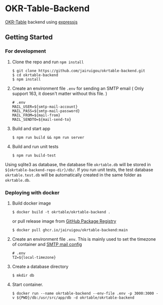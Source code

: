 # OKR-Table-Backend

[OKR-Table](https://github.com/jairuigou/okrtable) backend using [expressjs](https://expressjs.com/)
## Getting Started
### For development
1. Clone the repo and run `npm install`
    ```
    $ git clone https://github.com/jairuigou/okrtable-backend.git
    $ cd okrtable-backend
    $ npm install 
    ```
2. Create an environment file `.env` for sending an SMTP email ( Only support 163, it doesn't matter without this file. )
    ```
    # .env
    MAIL_USER=${smtp-mail-account}
    MAIL_PASS=${smtp-mail-password}
    MAIL_FROM=${mail-from}
    MAIL_SENDTO=${mail-send-to}
    ```
3. Build and start app
    ```
    $ npm run build && npm run server
    ```
4. Build and run unit tests
    ```
    $ npm run build-test
    ```
Using sqlite3 as database, the database file `okrtable.db` will be stored in `${okrtable-backend-repo-dir}/db/`. If you run unit tests, the test database `okrtable.test.db` will be automatically created in the same folder as `okrtable.db`.
### Deploying with docker
1. Build docker image
    ```
    $ docker build -t okrtable/okrtable-backend .
    ```
    or pull release image from [GitHub Package Registry](https://github.com/jairuigou/okrtable-backend/pkgs/container/okrtable-backend)
    ```
    $ docker pull ghcr.io/jairuigou/okrtable-backend:main
    ```
2. Create an environment file `.env`. This is mainly used to set the timezone of container and [SMTP mail config](#for-development)
    ```
    # .env
    TZ=${local-timezone}
    ```
3. Create a database directory
    ```
    $ mkdir db
    ```
4. Start container.
    ```
    $ docker run --name okrtable-backend --env-file .env -p 3000:3000 -v ${PWD}/db:/usr/src/app/db -d okrtable/okrtable-backend
    ```